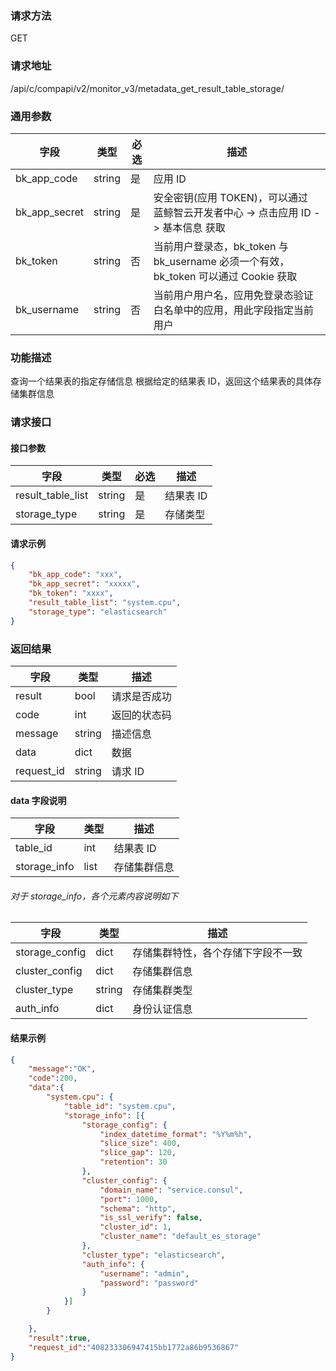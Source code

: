 
### 请求方法

GET


### 请求地址

/api/c/compapi/v2/monitor_v3/metadata_get_result_table_storage/


### 通用参数

| 字段 | 类型 | 必选 |  描述 |
|-----------|------------|--------|------------|
| bk_app_code  |  string    | 是 | 应用 ID     |
| bk_app_secret|  string    | 是 | 安全密钥(应用 TOKEN)，可以通过 蓝鲸智云开发者中心 -> 点击应用 ID -> 基本信息 获取 |
| bk_token     |  string    | 否 | 当前用户登录态，bk_token 与 bk_username 必须一个有效，bk_token 可以通过 Cookie 获取 |
| bk_username  |  string    | 否 | 当前用户用户名，应用免登录态验证白名单中的应用，用此字段指定当前用户 |


### 功能描述

查询一个结果表的指定存储信息
根据给定的结果表 ID，返回这个结果表的具体存储集群信息

### 请求接口



#### 接口参数

| 字段           | 类型   | 必选 | 描述        |
| -------------- | ------ | ---- | ----------- |
| result_table_list  | string | 是   | 结果表 ID |
| storage_type | string | 是 | 存储类型 | 


#### 请求示例

```json
{
    "bk_app_code": "xxx",
  	"bk_app_secret": "xxxxx",
  	"bk_token": "xxxx",
	"result_table_list": "system.cpu",
	"storage_type": "elasticsearch"
}
```

### 返回结果

| 字段       | 类型   | 描述         |
| ---------- | ------ | ------------ |
| result     | bool   | 请求是否成功 |
| code       | int    | 返回的状态码 |
| message    | string | 描述信息     |
| data       | dict   | 数据         |
| request_id | string | 请求 ID       |

#### data 字段说明

| 字段                | 类型   | 描述     |
| ------------------- | ------ | -------- |
| table_id | int | 结果表 ID |
| storage_info | list | 存储集群信息 |

###### 对于 storage_info，各个元素内容说明如下

| 字段                | 类型   | 描述     |
| ------------------- | ------ | -------- |
| storage_config | dict | 存储集群特性，各个存储下字段不一致 |
| cluster_config | dict | 存储集群信息 |
| cluster_type | string | 存储集群类型 |
| auth_info | dict | 身份认证信息 |

#### 结果示例

```json
{
    "message":"OK",
    "code":200,
    "data":{
        "system.cpu": {
            "table_id": "system.cpu",
            "storage_info": [{
                "storage_config": {
                    "index_datetime_format": "%Y%m%h", 
                    "slice_size": 400,
                    "slice_gap": 120,
                    "retention": 30
                },
                "cluster_config": {
                    "domain_name": "service.consul",
                    "port": 1000,
                    "schema": "http",
                    "is_ssl_verify": false,
                    "cluster_id": 1,
                    "cluster_name": "default_es_storage"
                },
                "cluster_type": "elasticsearch",
                "auth_info": {
                    "username": "admin",
                    "password": "password"
                }
            }]
        }

    },
    "result":true,
    "request_id":"408233306947415bb1772a86b9536867"
}
```